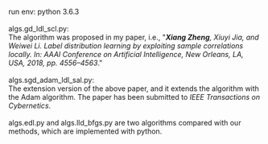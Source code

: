 run env: python 3.6.3<br><br>
algs.gd_ldl_scl.py:<br>
The algorithm was proposed in my paper, i.e., "***Xiang Zheng**, Xiuyi Jia, and Weiwei Li. Label distribution learning by
exploiting sample correlations locally. In: AAAI Conference on Artificial Intelligence, New Orleans, LA, USA, 2018,
pp. 4556–4563*."<br><br>
algs.sgd_adam_ldl_sal.py:<br>
The extension version of the above paper, and it extends the algorithm with the Adam algorithm. The paper has been submitted
to *IEEE Transactions on Cybernetics*.<br><br>
algs.edl.py and algs.lld_bfgs.py are two algorithms compared with our methods, which are implemented with python.
